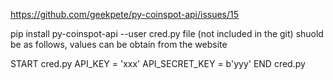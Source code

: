 https://github.com/geekpete/py-coinspot-api/issues/15

pip install py-coinspot-api --user
cred.py file (not included in the git) shuold be as follows, values can be obtain from the website

START cred.py
API_KEY = 'xxx'
API_SECRET_KEY = b'yyy'
END cred.py